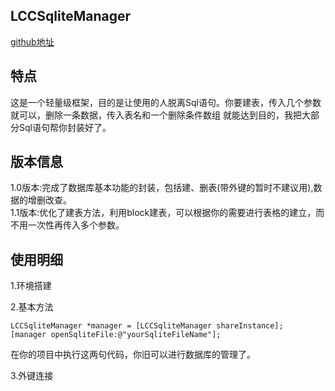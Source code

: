 ## LCCSqliteManager
[github地址](https://github.com/OldChicken/LCCSqliteManager)

## 特点
这是一个轻量级框架，目的是让使用的人脱离Sql语句。你要建表，传入几个参数就可以，删除一条数据，传入表名和一个删除条件数组
就能达到目的，我把大部分Sql语句帮你封装好了。

## 版本信息
1.0版本:完成了数据库基本功能的封装，包括建、删表(带外键的暂时不建议用),数据的增删改查。<br>
1.1版本:优化了建表方法，利用block建表，可以根据你的需要进行表格的建立，而不用一次性再传入多个参数。

## 使用明细
1.环境搭建

2.基本方法

    LCCSqliteManager *manager = [LCCSqliteManager shareInstance];  
    [manager openSqliteFile:@"yourSqliteFileName"];

在你的项目中执行这两句代码，你旧可以进行数据库的管理了。

3.外键连接

